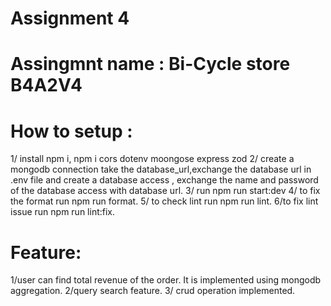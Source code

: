# Assignment 4

# Assingmnt name : Bi-Cycle store B4A2V4

# How to setup :
1/ install npm i, npm i cors dotenv moongose express zod
2/ create a mongodb connection take the database_url,exchange the database url in .env file and create a database access , exchange the name and password of the database access with database url.
3/ run npm run start:dev
4/ to fix the format run npm run format.
5/ to check lint run npm run lint.
6/to fix lint issue run npm run lint:fix.

# Feature:
1/user can find total revenue of the order. It is implemented using mongodb aggregation.
2/query search feature.
3/ crud operation implemented.
